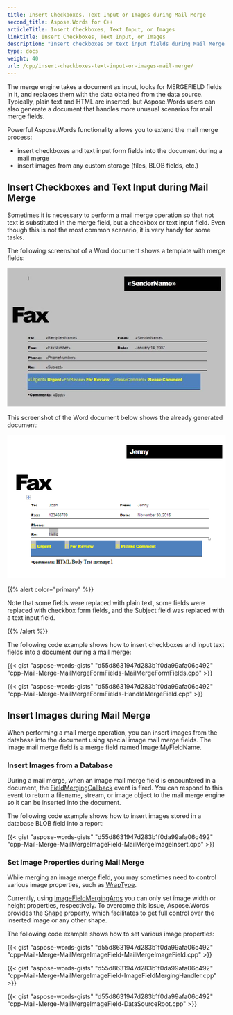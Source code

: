 ```yaml
---
title: Insert Checkboxes, Text Input or Images during Mail Merge
second_title: Aspose.Words for C++
articleTitle: Insert Checkboxes, Text Input, or Images
linktitle: Insert Checkboxes, Text Input, or Images
description: "Insert checkboxes or text input fields during Mail Merge using C++. Also insert images from a Database during Mail Merge in C++."
type: docs
weight: 40
url: /cpp/insert-checkboxes-text-input-or-images-mail-merge/
---
```


The merge engine takes a document as input, looks for MERGEFIELD fields in it, and replaces them with the data obtained from the data source. Typically, plain text and HTML are inserted, but Aspose.Words users can also generate a document that handles more unusual scenarios for mail merge fields.

Powerful Aspose.Words functionality allows you to extend the mail merge process:

- insert checkboxes and text input form fields into the document during a mail merge
- insert images from any custom storage (files, BLOB fields, etc.)

## Insert Checkboxes and Text Input during Mail Merge

Sometimes it is necessary to perform a mail merge operation so that not text is substituted in the merge field, but a checkbox or text input field. Even though this is not the most common scenario, it is very handy for some tasks.

The following screenshot of a Word document shows a template with merge fields:

<img src="insert-checkboxes-html-or-images-during-mail-merge-1.jpeg" alt="insert-checkboxes-or-images-mail-merge-aspose-words" style="width:600px"/>

This screenshot of the Word document below shows the already generated document:

<img src="insert-checkboxes-html-or-images-during-mail-merge-2.png" alt="insert-checkboxes-html-or-images-mail-merge-aspose-words" style="width:600px"/>

{{% alert color="primary" %}}

Note that some fields were replaced with plain text, some fields were replaced with checkbox form fields, and the Subject field was replaced with a text input field.

{{% /alert %}}

The following code example shows how to insert checkboxes and input text fields into a document during a mail merge:

{{< gist "aspose-words-gists" "d55d8631947d283b1f0da99afa06c492" "cpp-Mail-Merge-MailMergeFormFields-MailMergeFormFields.cpp" >}}

{{< gist "aspose-words-gists" "d55d8631947d283b1f0da99afa06c492" "cpp-Mail-Merge-MailMergeFormFields-HandleMergeField.cpp" >}}

## Insert Images during Mail Merge

When performing a mail merge operation, you can insert images from the database into the document using special image mail merge fields. The image mail merge field is a merge field named Image:MyFieldName.

### Insert Images from a Database

During a mail merge, when an image mail merge field is encountered in a document, the [FieldMergingCallback](https://reference.aspose.com/words/cpp/aspose.words.mailmerging/mailmerge/get_fieldmergingcallback/) event is fired. You can respond to this event to return a filename, stream, or image object to the mail merge engine so it can be inserted into the document.

The following code example shows how to insert images stored in a database BLOB field into a report:

{{< gist "aspose-words-gists" "d55d8631947d283b1f0da99afa06c492" "cpp-Mail-Merge-MailMergeImageField-MailMergeImageInsert.cpp" >}}

### Set Image Properties during Mail Merge

While merging an image merge field, you may sometimes need to control various image properties, such as [WrapType](https://reference.aspose.com/words/cpp/aspose.words.drawing/wraptype/).

Currently, using [ImageFieldMergingArgs](https://reference.aspose.com/words/cpp/class/aspose.words.mail_merging.image_field_merging_args) you can only set image width or height properties, respectively. To overcome this issue, Aspose.Words provides the [Shape](https://reference.aspose.com/words/cpp/aspose.words.mailmerging/imagefieldmergingargs/get_shape/) property, which facilitates to get full control over the inserted image or any other shape.

The following code example shows how to set various image properties:

{{< gist "aspose-words-gists" "d55d8631947d283b1f0da99afa06c492" "cpp-Mail-Merge-MailMergeImageField-MailMergeImageField.cpp" >}}

{{< gist "aspose-words-gists" "d55d8631947d283b1f0da99afa06c492" "cpp-Mail-Merge-MailMergeImageField-ImageFieldMergingHandler.cpp" >}}

{{< gist "aspose-words-gists" "d55d8631947d283b1f0da99afa06c492" "cpp-Mail-Merge-MailMergeImageField-DataSourceRoot.cpp" >}}